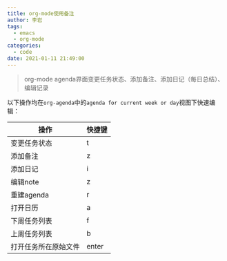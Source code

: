 ```yaml
---
title: org-mode使用备注
author: 李岩
tags:
  - emacs
  - org-mode
categories:
  - code
date: 2021-01-11 21:49:00
---
```

> org-mode agenda界面变更任务状态、添加备注、添加日记（每日总结）、编辑记录

以下操作均在`org-agenda`中的`agenda for current week or day`视图下快速编辑：


| 操作 | 快捷键 |
| ---- | ---- |
| 变更任务状态 | t |
| 添加备注 | z |
| 添加日记 | i |
| 编辑note | z |
| 重建agenda | r |
| 打开日历 | a |
| 下周任务列表 | f |
| 上周任务列表 | b |
| 打开任务所在原始文件 | enter |
